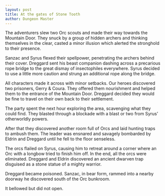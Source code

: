 ```yaml
---
layout: post
title: At the gates of Stone Tooth
author: Dungeon Master
---
```


The adventurers slew two Orc scouts and made their way towards the Mountain Door. They snuck by a group of hidden archers and thinking themselves in the clear, casted a minor illusion which alerted the stronghold to their presence.

Sanzac and Syrus flexed their spellpower, penetrating the archers behind their cover. Dreggard sent his beast companion dashing across a precarious rope bridge to the great dismay of insectophiles everywhere. Syrus decided to use a little more caution and strung an additional rope along the bridge.

All characters made it across with minor setbacks. Our heroes discovered two prisoners, Gerry & Coura. They offered them nourishment and helped them to the entrance of the Mountain Door. Dreggard decided they would be fine to travel on their own back to their settlement.

The party spent the next hour exploring the area, scavenging what they could find. They blasted through a blockade with a blast or two from Syrus’ otherworldly powers.

After that they discovered another room full of Orcs and laid hunting traps to ambush them. The leader was ensnared and savagely bombarded by Eldrin and Dreggard until he fell to the floor senseless.

The orcs flailed on Syrus, causing him to retreat around a corner where an Orc with a longbow tried to finish him off. In the end, all the orcs were eliminated. Dreggard and Eldrin discovered an ancient dwarven trap disguised as a stone statue of a mighty warrior.

Dreggard became poisoned. Sanzac, in bear form, rammed into a nearby doorway he discovered south of the Orc bunkroom.

It bellowed but did not open.
